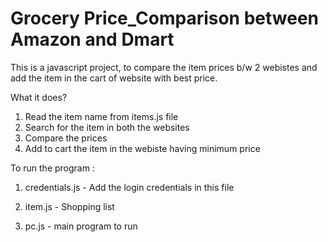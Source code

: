 # Grocery Price_Comparison between Amazon and Dmart

This is a javascript project, to compare the item prices b/w 2 webistes and add the item in the cart of website with best price.

What it does?
1) Read the item name from items.js file
2) Search for the item in both the websites
3) Compare the prices
4) Add to cart the item in the webiste having minimum price

To run the program :

1) credentials.js - Add the login credentials in this file

2) item.js - Shopping list

3) pc.js - main program to run


